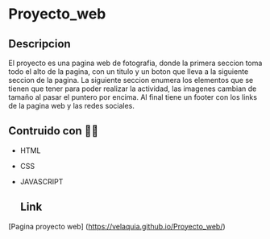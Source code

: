 # Proyecto_web

## Descripcion ##

El proyecto es una pagina web de fotografia, donde la primera seccion toma todo el alto de la pagina, con un titulo y un boton que lleva a la siguiente seccion de la pagina. La siguiente seccion enumera los elementos que se tienen que tener para poder realizar la actividad, las imagenes cambian de tamaño al pasar el puntero por encima. Al final tiene un footer con los links de la pagina web y las redes sociales.

## Contruido con :man_mechanic: ## 

- HTML
- CSS
- JAVASCRIPT

  ## Link ##
  
[Pagina proyecto web] (https://velaquia.github.io/Proyecto_web/)


